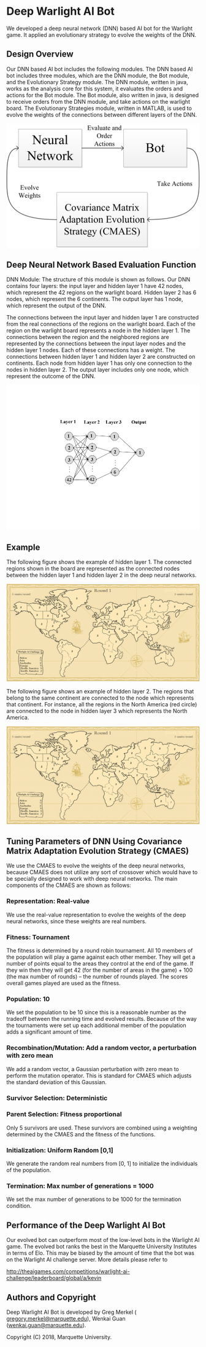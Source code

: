 # Deep Warlight AI Bot

We developed a deep neural network (DNN) based AI bot for the Warlight game. It applied an evolutionary strategy to evolve the weights of the DNN.

## Design Overview

Our DNN based AI bot includes the following modules. The DNN based AI bot includes three modules, which are the DNN module, the Bot module, and the Evolutionary Strategy module. The DNN module, written in java, works as the analysis core for this system, it evaluates the orders and actions for the Bot module. The Bot module, also written in java, is designed to receive orders from the DNN module, and take actions on the warlight board. The Evolutionary Strategies module, written in MATLAB, is used to evolve the weights of the connections between different layers of the DNN. 

![image](https://github.com/passionguan/Deep_Warlight_AI_Bot/blob/master/Figures/Design_Flow.png)

## Deep Neural Network Based Evaluation Function

DNN Module: The structure of this module is shown as follows. Our DNN contains four layers: the input layer and hidden layer 1 have 42 nodes, which represent the 42 regions on the warlight board. Hidden layer 2 has 6 nodes, which represent the 6 continents. The output layer has 1 node, which represent the output of the DNN.

The connections between the input layer and hidden layer 1 are constructed from the real connections of the regions on the warlight board. Each of the region on the warlight board represents a node in the hidden layer 1. The connections between the region and the neighbored regions are represented by the connections between the input layer nodes and the hidden layer 1 nodes. Each of these connections has a weight. The connections between hidden layer 1 and hidden layer 2 are constructed on continents. Each node from hidden layer 1 has only one connection to the nodes in hidden layer 2. The output layer includes only one node, which represent the outcome of the DNN.

![image](https://github.com/passionguan/Deep_Warlight_AI_Bot/blob/master/Figures/deep_neural_network.PNG)

## Example

The following figure shows the example of hidden layer 1. The connected regions shown in the board are represented as the connected nodes between the hidden layer 1 and hidden layer 2 in the deep neural networks. 

![image](https://github.com/passionguan/Deep_Warlight_AI_Bot/blob/master/Figures/Example_1.png)

The following figure shows an example of hidden layer 2. The regions that belong to the same continent are connected to the node which represents that continent. For instance, all the regions in the North America (red circle) are connected to the node in hidden layer 3 which represents the North America.

![image](https://github.com/passionguan/Deep_Warlight_AI_Bot/blob/master/Figures/Example_2.png)

## Tuning Parameters of DNN Using Covariance Matrix Adaptation Evolution Strategy (CMAES)

We use the CMAES to evolve the weights of the deep neural networks, because CMAES does not utilize any sort of crossover which would have to be specially designed to work with deep neural networks. The main components of the CMAES are shown as follows:

### Representation: Real-value

We use the real-value representation to evolve the weights of the deep neural networks, since these weights are real numbers.

### Fitness: Tournament

The fitness is determined by a round robin tournament. All 10 members of the population will play a game against each other member. They will get a number of points equal to the areas they control at the end of the game. If they win then they will get 42 (for the number of areas in the game) + 100 (the max number of rounds) – the number of rounds played. The scores overall games played are used as the fitness.

### Population: 10

We set the population to be 10 since this is a reasonable number as the tradeoff between the running time and evolved results. Because of the way the tournaments were set up each additional member of the population adds a significant amount of time.

### Recombination/Mutation: Add a random vector, a perturbation with zero mean

We add a random vector, a Gaussian perturbation with zero mean to perform the mutation operator. This is standard for CMAES which adjusts the standard deviation of this Gaussian. 

### Survivor Selection: Deterministic
### Parent Selection: Fitness proportional

Only 5 survivors are used. These survivors are combined using a weighting determined by the CMAES and the fitness of the functions.

### Initialization: Uniform Random [0,1]

We generate the random real numbers from [0, 1] to initialize the individuals of the population.

### Termination: Max number of generations = 1000

We set the max number of generations to be 1000 for the termination condition.

## Performance of the Deep Warlight AI Bot

Our evolved bot can outperform most of the low-level bots in the Warlight AI game. The evolved bot ranks the best in the Marquette University Institutes in terms of Elo. This may be biased by the amount of time that the bot was on the Warlight AI challenge server. More details please refer to 

http://theaigames.com/competitions/warlight-ai-challenge/leaderboard/global/a/kevin

## Authors and Copyright

Deep Warlight AI Bot is developed by Greg Merkel (
gregory.merkel@marquette.edu), Wenkai Guan   (wenkai.guan@marquette.edu).

Copyright (C) 2018, Marquette University.


